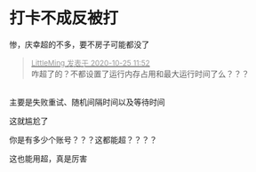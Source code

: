 # 打卡不成反被打


惨，庆幸超的不多，要不房子可能都没了<img src="static/image/smiley/default/lol.gif" smilieid="12" border="0" alt="" /><img id="aimg_c950t" onclick="zoom(this, this.src, 0, 0, 0)" class="zoom" src="https://cdn.jsdelivr.net/gh/hishis/forum-master/public/images/patch.gif" onmouseover="img_onmouseoverfunc(this)" onload="thumbImg(this)" border="0" alt="" />

<div class="quote"><blockquote><font size="2"><a href="https://www.hostloc.com/forum.php?mod=redirect&amp;goto=findpost&amp;pid=9349271&amp;ptid=758195" target="_blank"><font color="#999999">LittleMing 发表于 2020-10-25 11:52</font></a></font><br />
咋超了的？不都设置了运行内存占用和最大运行时间了么？？？</blockquote></div><br />
主要是失败重试、随机间隔时间以及等待时间

这就尴尬了

你是有多少个账号？？？这都能超？？？？

这也能用超，真是厉害

